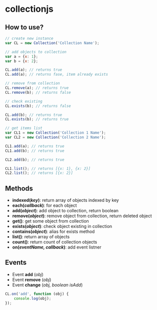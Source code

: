 collectionjs
============

How to use?
----------------
```js
// create new instance
var CL = new Collection('Collection Name');

// add objects to collection
var a = {x: 1};
var b = {x: 2};

CL.add(a); // returns true
CL.add(a); // returns fase, item already exists

// remove from collection
CL.remove(a); // returns true
CL.remove(b); // returns false

// check existing
CL.exists(b); // returns false

CL.add(b); // returns true
CL.exists(b); // returns true

// get items list
var CL1 = new Collection('Collection 1 Name');
var CL2 = new Collection('Collection 2 Name');

CL1.add(a); // returns true
CL1.add(b); // returns true

CL2.add(b); // returns true

CL1.list(); // returns [{x: 1}, {x: 2}]
CL2.list(); // returns [{x: 2}]
```

Methods
----------------
* **indexed(_key_)**: return array of objects indexed by key
* **each(_callback_)**: for each object
* **add(_object_)**: add object to collection, return boolean
* **remove(_object_)**: remove object from collection, return deleted object
* **get()**: get some object from collection
* **exists(_object_)**: check object existing in collection
* **contains(_object_)**: alias for exists method
* **list()**: return array of objects
* **count()**: return count of collection objects
* **on(_eventName, callback_)**: add event listner

Events
----------------
* Event **add** (_obj_)
* Event **remove** (_obj_)
* Event **change** (_obj, boolean isAdd_)

```js
CL.on('add', function (obj) {
	console.log(obj);
});
```

